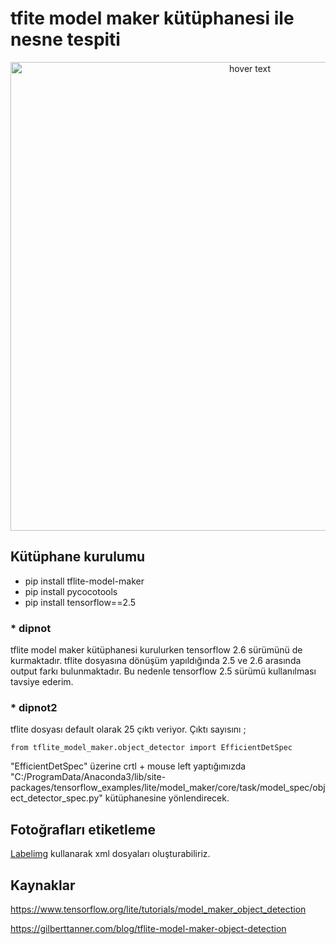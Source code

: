 # tfite model maker kütüphanesi ile nesne tespiti

<p align="center">
  <img src="https://raw.githubusercontent.com/mecitsezginn/object_detection_with_tflite_model_maker/main/img.jpg" width="750" title="hover text">
</p>

## Kütüphane kurulumu
- pip install tflite-model-maker
- pip install pycocotools
- pip install tensorflow==2.5

### * dipnot
tflite model maker kütüphanesi kurulurken tensorflow 2.6 sürümünü de kurmaktadır. tflite dosyasına dönüşüm yapıldığında 2.5 ve 2.6 arasında 
output farkı bulunmaktadır. Bu nedenle tensorflow 2.5 sürümü kullanılması tavsiye ederim.

### * dipnot2
tflite dosyası default olarak 25 çıktı veriyor. Çıktı sayısını ;
```
from tflite_model_maker.object_detector import EfficientDetSpec
```
"EfficientDetSpec" üzerine crtl + mouse left yaptığımızda "C:/ProgramData/Anaconda3/lib/site-packages/tensorflow_examples/lite/model_maker/core/task/model_spec/object_detector_spec.py" kütüphanesine yönlendirecek.

## Fotoğrafları etiketleme
[Labelimg](https://github.com/tzutalin/labelImg) kullanarak xml dosyaları oluşturabiliriz.


## Kaynaklar
https://www.tensorflow.org/lite/tutorials/model_maker_object_detection

https://gilberttanner.com/blog/tflite-model-maker-object-detection

